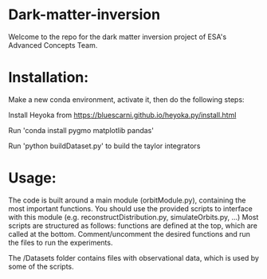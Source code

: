 # Dark-matter-inversion
Welcome to the repo for the dark matter inversion project of ESA's Advanced Concepts Team.



# Installation:
Make a new conda environment, activate it, then do the following steps:

Install Heyoka from https://bluescarni.github.io/heyoka.py/install.html

Run 'conda install pygmo matplotlib pandas'

Run 'python buildDataset.py' to build the taylor integrators


# Usage:
The code is built around a main module (orbitModule.py), containing the most important functions.
You should use the provided scripts to interface with this module (e.g. reconstructDistribution.py, simulateOrbits.py, ...)
Most scripts are structured as follows: functions are defined at the top, which are called at the bottom. Comment/uncomment the desired functions and run the files to run the experiments.

The /Datasets folder contains files with observational data, which is used by some of the scripts.
